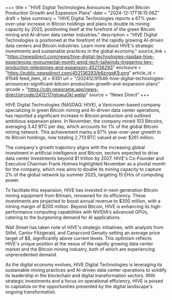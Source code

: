 +++
title = "HIVE Digital Technologies Announces Significant Bitcoin Production Growth and Expansion Plans"
date = "2024-12-17T18:15:06Z"
draft = false
summary = "HIVE Digital Technologies reports a 67% year-over-year increase in Bitcoin holdings and plans to double its mining capacity by 2025, positioning itself at the forefront of the green Bitcoin mining and AI-driven data center industries."
description = "HIVE Digital Technologies is positioned at the forefront of the rapidly growing AI-driven data centers and Bitcoin industries. Learn more about HIVE's strategic investments and sustainable practices in the global economy."
source_link = "https://newsdirect.com/news/hive-digital-technologies-nasdaq-hive-experiences-monumental-month-amid-tech-tailwinds-triggering-key-production-milestones-and-expansion-452136293"
enclosure = "https://public.newsdirect.com/452136293/b6zngqK9.png"
article_id = 91546
feed_item_id = 9351
url = "/202412/91546-hive-digital-technologies-announces-significant-bitcoin-production-growth-and-expansion-plans"
qrcode = "https://cdn.newsramp.app/news-direct/qrcode/2412/17/glowuOkl.webp"
source = "News Direct"
+++

<p>HIVE Digital Technologies (NASDAQ: HIVE), a Vancouver-based company specializing in green Bitcoin mining and AI-driven data center operations, has reported a significant increase in Bitcoin production and outlined ambitious expansion plans. In November, the company mined 103 Bitcoins, averaging 3.42 BTC per day, which accounts for 1% of the global Bitcoin mining network. This achievement marks a 67% year-over-year growth in its Bitcoin holdings, now totaling 2,713 BTC valued at over $261 million.</p><p>The company's growth trajectory aligns with the increasing global investment in artificial intelligence and Bitcoin, sectors expected to drive data center investments beyond $1 trillion by 2027. HIVE's Co-Founder and Executive Chairman Frank Holmes highlighted November as a pivotal month for the company, which now aims to double its mining capacity to capture 2% of the global network by summer 2025, targeting 15 EH/s of computing power.</p><p>To facilitate this expansion, HIVE has invested in next-generation Bitcoin mining equipment from Bitmain, renowned for its efficiency. These investments are projected to boost annual revenue to $300 million, with a mining margin of $200 million. Beyond Bitcoin, HIVE is enhancing its high-performance computing capabilities with NVIDIA's advanced GPUs, catering to the burgeoning demand for AI applications.</p><p>Wall Street has taken note of HIVE's strategic initiatives, with analysts from Stifel, Cantor Fitzgerald, and Canaccord Genuity setting an average price target of $8, significantly above current levels. This optimism reflects HIVE's unique position at the nexus of the rapidly growing data center market and the Bitcoin mining industry, both of which are experiencing unprecedented demand.</p><p>As the digital economy evolves, HIVE Digital Technologies is leveraging its sustainable mining practices and AI-driven data center operations to solidify its leadership in the blockchain and digital transformation sectors. With strategic investments and a focus on operational efficiency, HIVE is poised to capitalize on the opportunities presented by the digital landscape's ongoing transformation.</p>